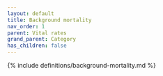 ```yaml
---
layout: default
title: Background mortality
nav_order: 1
parent: Vital rates
grand_parent: Category
has_children: false
---
```


{% include definitions/background-mortality.md %}
